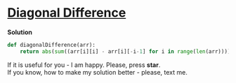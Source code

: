 # [Diagonal Difference](https://www.hackerrank.com/challenges/diagonal-difference)

**Solution**
<br>
```python
def diagonalDifference(arr):    
    return abs(sum((arr[i][i] - arr[i][-i-1] for i in range(len(arr)))))
```

If it is useful for you - I am happy. Please, press **star**.
<br>
If you know, how to make my solution better - please, text me.
